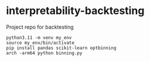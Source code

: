 # interpretability-backtesting
Project repo for backtesting

```
python3.11 -m venv my_env
source my_env/bin/activate
pip install pandas scikit-learn optbinning
arch -arm64 python binning.py
```
